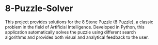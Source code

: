 # 8-Puzzle-Solver
 This project provides solutions for the 8 Stone Puzzle (8 Puzzle), a classic problem in the field of Artificial Intelligence. Developed in Python, this application automatically solves the puzzle using different search algorithms and provides both visual and analytical feedback to the user.
